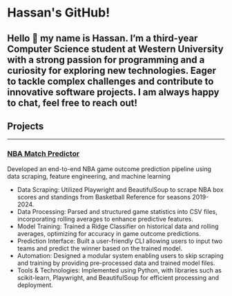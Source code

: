 # Hassan's GitHub!

Hello 👋 my name is Hassan. I’m a third-year Computer Science student at Western University with a strong passion for programming and a curiosity for exploring new technologies. Eager to tackle complex challenges and contribute to innovative software projects. I am always happy to chat, feel free to reach out!
---

## Projects
---

### [NBA Match Predictor](https://github.com/hzeesha/NBAmatchPredictor) 

Developed an end-to-end NBA game outcome prediction pipeline using data scraping, feature engineering, and machine learning
*  Data Scraping: Utilized Playwright and BeautifulSoup to scrape NBA box scores and standings from Basketball Reference for seasons 2019-2024.
*  Data Processing: Parsed and structured game statistics into CSV files, incorporating rolling averages to enhance predictive features.
*  Model Training: Trained a Ridge Classifier on historical data and rolling averages, optimizing for accuracy in game outcome predictions.
*  Prediction Interface: Built a user-friendly CLI allowing users to input two teams and predict the winner based on the trained model.
*  Automation: Designed a modular system enabling users to skip scraping and training by providing pre-processed data and trained model files.
*  Tools & Technologies: Implemented using Python, with libraries such as scikit-learn, Playwright, and BeautifulSoup for efficient processing and deployment.




  

